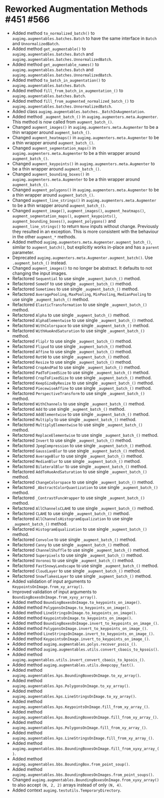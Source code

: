 # Reworked Augmentation Methods #451 #566

* Added method `to_normalized_batch()` to `augimg.augmentables.batches.Batch`
  to have the same interface in `Batch` and `UnnormalizedBatch`.
* Added method `get_augmentable()` to
  `augimg.augmentables.batches.Batch` and
  `augimg.augmentables.batches.UnnormalizedBatch`.
* Added method `get_augmentable_names()` to
  `augimg.augmentables.batches.Batch` and
  `augimg.augmentables.batches.UnnormalizedBatch`.
* Added method `to_batch_in_augmentation()` to
  `augimg.augmentables.batches.Batch`.
* Added method `fill_from_batch_in_augmentation_()` to
  `augimg.augmentables.batches.Batch`.
* Added method `fill_from_augmented_normalized_batch_()` to
  `augimg.augmentables.batches.UnnormalizedBatch`.
* Added class `augimg.augmentables.batches._BatchInAugmentation`.
* Added method `_augment_batch_()` in `augimg.augmenters.meta.Augmenter`.
  This method is now called from `augment_batch_()`.
* Changed `augment_images()` in `augimg.augmenters.meta.Augmenter` to be
  a thin wrapper around `augment_batch_()`.
* Changed `augment_heatmaps()` in `augimg.augmenters.meta.Augmenter` to be
  a thin wrapper around `augment_batch_()`.
* Changed `augment_segmentation_maps()` in `augimg.augmenters.meta.Augmenter`
  to be a thin wrapper around `augment_batch_()`.
* Changed `augment_keypoints()` in `augimg.augmenters.meta.Augmenter` to be
  a thin wrapper around `augment_batch_()`.
* Changed `augment_bounding_boxes()` in `augimg.augmenters.meta.Augmenter` to be
  a thin wrapper around `augment_batch_()`.
* Changed `augment_polygons()` in `augimg.augmenters.meta.Augmenter` to be
  a thin wrapper around `augment_batch_()`.
* Changed `augment_line_strings()` in `augimg.augmenters.meta.Augmenter` to be
  a thin wrapper around `augment_batch_()`.
* Changed `augment_image()`, `augment_images()`, `augment_heatmaps()`,
  `augment_segmentation_maps()`, `augment_keypoints()`,
  `augment_bounding_boxes()`, `augment_polygons()` and `augment_line_strings()`
  to return `None` inputs without change. Previously they resulted in an
  exception. This is more consistent with the behaviour in the other
  `augment_*` methods.
* Added method `augimg.augmenters.meta.Augmenter.augment_batch_()`,
  similar to `augment_batch()`, but explicitly works in-place and has a
  `parent` parameter.
* Deprecated `augimg.augmenters.meta.Augmenter.augment_batch()`.
  Use `.augment_batch_()` instead.
* Changed `augment_images()` to no longer be abstract. It defaults
  to not changing the input images.
* Refactored `Sequential` to use single `_augment_batch_()` method.
* Refactored `SomeOf` to use single `_augment_batch_()` method.
* Refactored `Sometimes` to use single `_augment_batch_()` method.
* Refactored `AveragePooling`, `MaxPooling`, `MinPooling`, `MedianPooling`
  to use single `_augment_batch_()` method.
* Refactored `ElasticTransformation` to use single `_augment_batch_()` method.
* Refactored `Alpha` to use single `_augment_batch_()` method.
* Refactored `AlphaElementwise` to use single `_augment_batch_()` method.
* Refactored `WithColorspace` to use single `_augment_batch_()` method.
* Refactored `WithHueAndSaturation` to use single `_augment_batch_()` method.
* Refactored `Fliplr` to use single `_augment_batch_()` method.
* Refactored `Flipud` to use single `_augment_batch_()` method.
* Refactored `Affine` to use single `_augment_batch_()` method.
* Refactored `Rot90` to use single `_augment_batch_()` method.
* Refactored `Resize` to use single `_augment_batch_()` method.
* Refactored `CropAndPad` to use single `_augment_batch_()` method.
* Refactored `PadToFixedSize` to use single `_augment_batch_()` method.
* Refactored `CropToFixedSize` to use single `_augment_batch_()` method.
* Refactored `KeepSizeByResize` to use single `_augment_batch_()` method.
* Refactored `PiecewiseAffine` to use single `_augment_batch_()` method.
* Refactored `PerspectiveTransform` to use single `_augment_batch_()` method.
* Refactored `WithChannels` to use single `_augment_batch_()` method.
* Refactored `Add` to use single `_augment_batch_()` method.
* Refactored `AddElementwise` to use single `_augment_batch_()` method.
* Refactored `Multiply` to use single `_augment_batch_()` method.
* Refactored `MultiplyElementwise` to use single `_augment_batch_()` method.
* Refactored `ReplaceElementwise` to use single `_augment_batch_()` method.
* Refactored `Invert` to use single `_augment_batch_()` method.
* Refactored `JpegCompression` to use single `_augment_batch_()` method.
* Refactored `GaussianBlur` to use single `_augment_batch_()` method.
* Refactored `AverageBlur` to use single `_augment_batch_()` method.
* Refactored `MedianBlur` to use single `_augment_batch_()` method.
* Refactored `BilateralBlur` to use single `_augment_batch_()` method.
* Refactored `AddToHueAndSaturation` to use single `_augment_batch_()` method.
* Refactored `ChangeColorspace` to use single `_augment_batch_()` method.
* Refactored `_AbstractColorQuantization` to use single `_augment_batch_()`
  method.
* Refactored `_ContrastFuncWrapper` to use single `_augment_batch_()` method.
* Refactored `AllChannelsCLAHE` to use single `_augment_batch_()` method.
* Refactored `CLAHE` to use single `_augment_batch_()` method.
* Refactored `AllChannelsHistogramEqualization` to use single
  `_augment_batch_()` method.
* Refactored `HistogramEqualization` to use single `_augment_batch_()` method.
* Refactored `Convolve` to use single `_augment_batch_()` method.
* Refactored `Canny` to use single `_augment_batch_()` method.
* Refactored `ChannelShuffle` to use single `_augment_batch_()` method.
* Refactored `Superpixels` to use single `_augment_batch_()` method.
* Refactored `Voronoi` to use single `_augment_batch_()` method.
* Refactored `FastSnowyLandscape` to use single `_augment_batch_()` method.
* Refactored `CloudLayer` to use single `_augment_batch_()` method.
* Refactored `SnowflakesLayer` to use single `_augment_batch_()` method.
* Added validation of input arguments to `KeypointsOnImage.from_xy_array()`.
* Improved validation of input arguments to
  `BoundingBoxesOnImage.from_xyxy_array()`.
* Added method `BoundingBoxesOnImage.to_keypoints_on_image()`.
* Added method `PolygonsOnImage.to_keypoints_on_image()`.
* Added method `LineStringsOnImage.to_keypoints_on_image()`.
* Added method `KeypointsOnImage.to_keypoints_on_image()`.
* Added method `BoundingBoxesOnImage.invert_to_keypoints_on_image_()`.
* Added method `PolygonsOnImage.invert_to_keypoints_on_image_()`.
* Added method `LineStringsOnImage.invert_to_keypoints_on_image_()`.
* Added method `KeypointsOnImage.invert_to_keypoints_on_image_()`.
* Added method `augimg.augmentables.polys.recover_psois_()`.
* Added method `augimg.augmentables.utils.convert_cbaois_to_kpsois()`.
* Added method `augimg.augmentables.utils.invert_convert_cbaois_to_kpsois_()`.
* Added method `augimg.augmentables.utils.deepcopy_fast()`.
* Added method `augimg.augmentables.kps.BoundingBoxesOnImage.to_xy_array()`.
* Added method `augimg.augmentables.kps.PolygonsOnImage.to_xy_array()`.
* Added method `augimg.augmentables.kps.LineStringsOnImage.to_xy_array()`.
* Added method `augimg.augmentables.kps.KeypointsOnImage.fill_from_xy_array_()`.
* Added method `augimg.augmentables.kps.BoundingBoxesOnImage.fill_from_xy_array_()`.
* Added method `augimg.augmentables.kps.PolygonsOnImage.fill_from_xy_array_()`.
* Added method `augimg.augmentables.kps.LineStringsOnImage.fill_from_xy_array_()`.
* Added method `augimg.augmentables.bbs.BoundingBoxesOnImage.fill_from_xyxy_array_()`.
* Added method `augimg.augmentables.bbs.BoundingBox.from_point_soup()`.
* Added method `augimg.augmentables.bbs.BoundingBoxesOnImages.from_point_soups()`.
* Changed `augimg.augmentables.BoundingBoxesOnImage.from_xyxy_array()` to also
  accept `(N, 2, 2)` arrays instead of only `(N, 4)`.
* Added context `augimg.testutils.TemporaryDirectory`.
